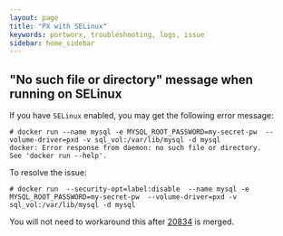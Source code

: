 ```yaml
---
layout: page
title: "PX with SELinux"
keywords: portworx, troubleshooting, logs, issue
sidebar: home_sidebar
---
```


## "No such file or directory" message when running on SELinux

If you have `SELinux` enabled, you may get the following error message:
 
```
# docker run --name mysql -e MYSQL_ROOT_PASSWORD=my-secret-pw  --volume-driver=pxd -v sql_vol:/var/lib/mysql -d mysql
docker: Error response from daemon: no such file or directory.
See 'docker run --help'.
```
To resolve the issue:

 ```
 # docker run  --security-opt=label:disable  --name mysql -e MYSQL_ROOT_PASSWORD=my-secret-pw  --volume-driver=pxd -v  sql_vol:/var/lib/mysql -d mysql
 ```

You will not need to workaround this after [20834](https://github.com/docker/docker/pull/20834) is merged.
